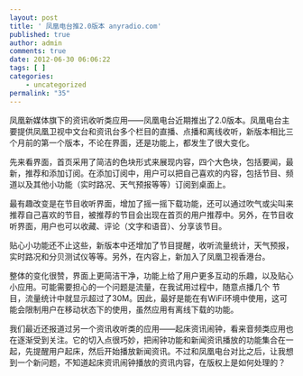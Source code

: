 ```yaml
---
layout: post
title: ' 凤凰电台推2.0版本 anyradio.com'
published: true
author: admin
comments: true
date: 2012-06-30 06:06:22
tags: [ ]
categories:
    - uncategorized
permalink: "35"
---
```

凤凰新媒体旗下的资讯收听类应用——凤凰电台近期推出了2.0版本。凤凰电台主要提供凤凰卫视中文台和资讯台多个栏目的直播、点播和离线收听，新版本相比三个月前的第一个版本，不论在界面，还是功能上，都发生了很大变化。

先来看界面，首页采用了简洁的色块形式来展现内容，四个大色块，包括要闻，最新，推荐和添加订阅。在添加订阅中，用户可以把自己喜欢的内容，包括节目、频道以及其他小功能（实时路况、天气预报等等）订阅到桌面上。

最有趣改变是在节目收听界面，增加了摇一摇下载功能，还可以通过吹气或尖叫来推荐自己喜欢的节目，被推荐的节目会出现在首页的用户推荐中。另外，在节目收听界面，用户也可以收藏、评论（文字和语音）、分享该节目。

贴心小功能还不止这些，新版本中还增加了节目提醒，收听流量统计，天气预报，实时路况和分贝测试仪等等。另外，在内容上，新加入了凤凰卫视香港台。

整体的变化很赞，界面上更简洁干净，功能上给了用户更多互动的乐趣，以及贴心小应用。可能需要担心的一个问题是流量，在我试用过程中，随意点播几个 节目，流量统计中就显示超过了30M。因此，最好是能在有WiFi环境中使用，这可能会限制用户在移动状态下的使用，虽然应用有离线下载的功能。

我们最近还报道过另一个资讯收听类的应用——起床资讯闹钟，看来音频类应用也在逐渐受到关注。它的切入点很巧妙，把闹钟功能和新闻资讯播放的功能集合在一起，先提醒用户起床，然后开始播放新闻资讯。不过和凤凰电台对比之后，让我想到一个新问题，不知道起床资讯闹钟播放的资讯内容，在版权上是如何处理的？

&nbsp;

&nbsp;